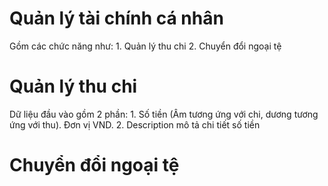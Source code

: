 # Quản lý tài chính cá nhân
  Gồm các chức năng như:
    1. Quản lý thu chi
    2. Chuyển đổi ngoại tệ
# Quản lý thu chi
  Dữ liệu đầu vào gồm 2 phần:
    1. Số tiền (Âm tương ứng với chi, dương tương ứng với thu). Đơn vị VND.
    2. Description mô tả chi tiết số tiền
# Chuyển đổi ngoại tệ
